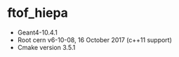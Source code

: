 # ftof_hiepa
* Geant4-10.4.1
* Root cern v6-10-08, 16 October 2017 (c++11 support)
* Cmake version 3.5.1

